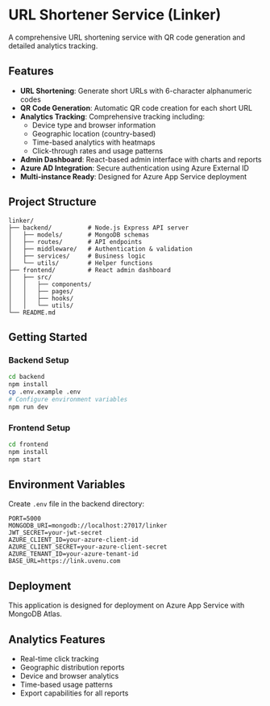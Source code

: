# URL Shortener Service (Linker)

A comprehensive URL shortening service with QR code generation and detailed analytics tracking.

## Features

- **URL Shortening**: Generate short URLs with 6-character alphanumeric codes
- **QR Code Generation**: Automatic QR code creation for each short URL
- **Analytics Tracking**: Comprehensive tracking including:
  - Device type and browser information
  - Geographic location (country-based)
  - Time-based analytics with heatmaps
  - Click-through rates and usage patterns
- **Admin Dashboard**: React-based admin interface with charts and reports
- **Azure AD Integration**: Secure authentication using Azure External ID
- **Multi-instance Ready**: Designed for Azure App Service deployment

## Project Structure

```
linker/
├── backend/          # Node.js Express API server
│   ├── models/       # MongoDB schemas
│   ├── routes/       # API endpoints
│   ├── middleware/   # Authentication & validation
│   ├── services/     # Business logic
│   └── utils/        # Helper functions
├── frontend/         # React admin dashboard
│   ├── src/
│   │   ├── components/
│   │   ├── pages/
│   │   ├── hooks/
│   │   └── utils/
└── README.md
```

## Getting Started

### Backend Setup
```bash
cd backend
npm install
cp .env.example .env
# Configure environment variables
npm run dev
```

### Frontend Setup
```bash
cd frontend
npm install
npm start
```

## Environment Variables

Create `.env` file in the backend directory:

```env
PORT=5000
MONGODB_URI=mongodb://localhost:27017/linker
JWT_SECRET=your-jwt-secret
AZURE_CLIENT_ID=your-azure-client-id
AZURE_CLIENT_SECRET=your-azure-client-secret
AZURE_TENANT_ID=your-azure-tenant-id
BASE_URL=https://link.uvenu.com
```

## Deployment

This application is designed for deployment on Azure App Service with MongoDB Atlas.

## Analytics Features

- Real-time click tracking
- Geographic distribution reports
- Device and browser analytics
- Time-based usage patterns
- Export capabilities for all reports